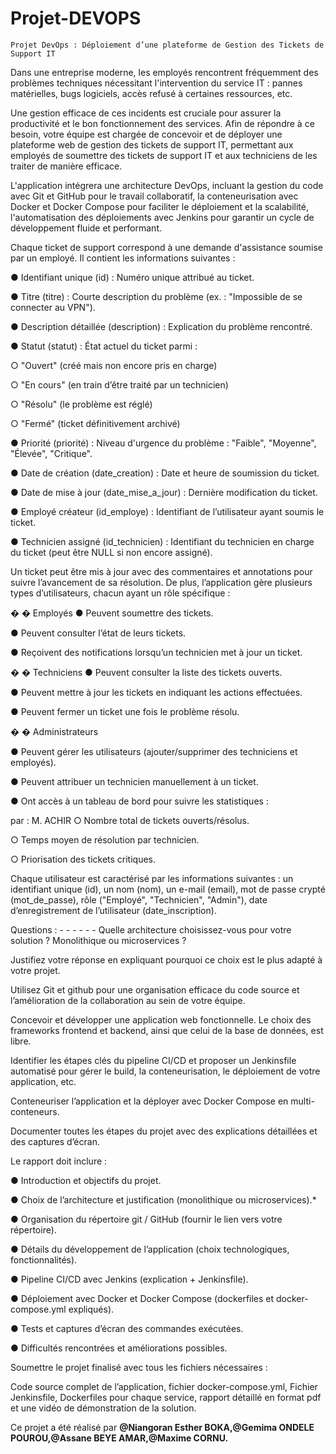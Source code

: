 # Projet-DEVOPS

    Projet DevOps : Déploiement d’une plateforme de Gestion des Tickets de Support IT 

Dans une entreprise moderne, les employés rencontrent fréquemment des problèmes techniques nécessitant 
l'intervention du service IT : pannes matérielles, bugs logiciels, accès refusé à certaines ressources, etc. 

Une gestion efficace de ces incidents est cruciale pour assurer la productivité et le bon fonctionnement des services. 
Afin de répondre à ce besoin, votre équipe est chargée de concevoir et de déployer une plateforme web de gestion 
des tickets de support IT, permettant aux employés de soumettre des tickets de support IT et aux techniciens de les 
traiter de manière efficace. 

L'application intégrera une architecture DevOps, incluant la gestion du code avec Git et 
GitHub pour le travail collaboratif, la conteneurisation avec Docker et Docker Compose pour faciliter le 
déploiement et la scalabilité, l'automatisation des déploiements avec Jenkins pour garantir un cycle de 
développement fluide et performant. 

Chaque ticket de support correspond à une demande d'assistance soumise par un employé. Il contient les 
informations suivantes : 

● Identifiant unique (id) : Numéro unique attribué au ticket. 

● Titre (titre) : Courte description du problème (ex. : "Impossible de se connecter au VPN"). 

● Description détaillée (description) : Explication du problème rencontré. 

● Statut (statut) : État actuel du ticket parmi : 

○ "Ouvert" (créé mais non encore pris en charge) 

○ "En cours" (en train d’être traité par un technicien) 

○ "Résolu" (le problème est réglé) 

○ "Fermé" (ticket définitivement archivé)

● Priorité (priorité) : Niveau d'urgence du problème : "Faible", "Moyenne", "Élevée", "Critique". 

● Date de création (date_creation) : Date et heure de soumission du ticket. 

● Date de mise à jour (date_mise_a_jour) : Dernière modification du ticket. 

● Employé créateur (id_employe) : Identifiant de l’utilisateur ayant soumis le ticket. 

● Technicien assigné (id_technicien) : Identifiant du technicien en charge du ticket (peut être NULL si non 
encore assigné). 

Un ticket peut être mis à jour avec des commentaires et annotations pour suivre l’avancement de sa résolution. De 
plus, l’application gère plusieurs types d’utilisateurs, chacun ayant un rôle spécifique : 

�
� 
 Employés
● Peuvent soumettre des tickets. 

● Peuvent consulter l’état de leurs tickets. 

● Reçoivent des notifications lorsqu’un technicien met à jour un ticket. 

�
�
 Techniciens 
● Peuvent consulter la liste des tickets ouverts. 

● Peuvent mettre à jour les tickets en indiquant les actions effectuées. 

● Peuvent fermer un ticket une fois le problème résolu. 

�
�
 Administrateurs 
 
● Peuvent gérer les utilisateurs (ajouter/supprimer des techniciens et employés).

● Peuvent attribuer un technicien manuellement à un ticket. 

● Ont accès à un tableau de bord pour suivre les statistiques : 

par : M. ACHIR 
○ Nombre total de tickets ouverts/résolus. 

○ Temps moyen de résolution par technicien. 

○ Priorisation des tickets critiques. 

Chaque utilisateur est caractérisé par les informations suivantes : un identifiant unique (id), un nom (nom), un 
e-mail (email), mot de passe crypté (mot_de_passe), rôle ("Employé", "Technicien", "Admin"), date 
d’enregistrement de l’utilisateur (date_inscription). 

Questions :  - - - - - - 
Quelle architecture choisissez-vous pour votre solution ? Monolithique ou microservices ? 

Justifiez votre réponse en expliquant pourquoi ce choix est le plus adapté à votre projet. 

Utilisez Git et github pour une organisation efficace du code source et l’amélioration de la 
collaboration au sein de votre équipe.  

Concevoir et développer une application web fonctionnelle. Le choix des frameworks frontend 
et backend, ainsi que celui de la base de données, est libre. 

Identifier les étapes clés du pipeline CI/CD et proposer un Jenkinsfile automatisé pour gérer le 
build, la conteneurisation, le déploiement de votre application, etc. 

Conteneuriser l’application et la déployer avec Docker Compose en multi-conteneurs. 

Documenter toutes les étapes du projet avec des explications détaillées et des captures d’écran. 

Le rapport doit inclure : 

● Introduction et objectifs du projet. 

● Choix de l’architecture et justification (monolithique ou microservices).*

● Organisation du répertoire git / GitHub (fournir le lien vers votre répertoire). 

● Détails du développement de l’application (choix technologiques, fonctionnalités). 

● Pipeline CI/CD avec Jenkins (explication + Jenkinsfile). 

● Déploiement avec Docker et Docker Compose (dockerfiles et docker-compose.yml 
expliqués). 

● Tests et captures d’écran des commandes exécutées. 

● Difficultés rencontrées et améliorations possibles. 

Soumettre le projet finalisé avec tous les fichiers nécessaires : 

Code source complet de l’application, fichier docker-compose.yml, Fichier Jenkinsfile, 
Dockerfiles pour chaque service, rapport détaillé en format pdf et une vidéo de démonstration de la 
solution. 

Ce projet a été réalisé par **@Niangoran Esther BOKA,@Gemima ONDELE POUROU,@Assane BEYE AMAR,@Maxime CORNU.**
